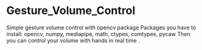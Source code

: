# Gesture_Volume_Control
Simple gesture volume control with opencv package
Packages you have to install:
opencv, numpy, mediapipe, math, ctypes, comtypes, pycaw
Then you can control your volume with hands in real time . 
